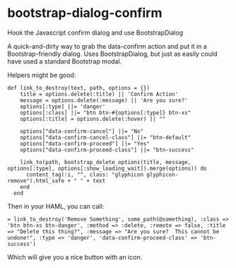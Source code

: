 # bootstrap-dialog-confirm
Hook the Javascript confirm dialog and use BootstrapDialog

A quick-and-dirty way to grab the data-confirm action and put it in a Bootstrap-friendly dialog.  Uses BootstrapDialog, but just as easily could have used a standard Bootstrap modal.


Helpers might be good:  
```
def link_to_destroy(text, path, options = {})
    title = options.delete(:title) || 'Confirm Action'
    message = options.delete(:message) || 'Are you sure?'
    options[:type] ||= 'danger'
    options[:class] ||= "btn btn-#{options[:type]} btn-xs"
    options[:title] = options.delete(:hover) || ""

    options["data-confirm-cancel"] ||= "No"
    options["data-confirm-cancel-class"] ||= "btn-default"
    options["data-confirm-proceed"] ||= "Yes"
    options["data-confirm-proceed-class"] ||= "btn-success"

    link_to(path, bootstrap_delete_options(title, message, options[:type], options[:show_loading_wait]).merge(options)) do 
      content_tag(:i, "", class: "glyphicon glyphicon-remove").html_safe + " " + text
    end
  end
  ```
  
  Then in your HAML, you can call:
  
  ```
  = link_to_destroy('Remove Something', some_path(@something), :class => 'btn btn-xs btn-danger', :method => :delete, :remote => false, :title => "Delete this thing?", :message => "Are you sure?  This cannot be undone!", :type => 'danger', 'data-confirm-proceed-class' => 'btn-success')

  ```
  
  Which will give you a nice button with an icon.
